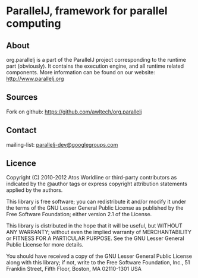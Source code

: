 ParallelJ, framework for parallel computing
===========================================

About
-----

org.parallelj is a part of the ParallelJ project corresponding to the runtime part (obviously). 
It contains the execution engine, and all runtime related components. 
More information can be found on our website: http://www.parallelj.org

Sources
-------

Fork on github: https://github.com/awltech/org.parallelj

Contact
-------

mailing-list: parallelj-dev@googlegroups.com

Licence
-------

Copyright (C) 2010-2012 Atos Worldline or third-party contributors as
indicated by the @author tags or express copyright attribution
statements applied by the authors.

This library is free software; you can redistribute it and/or
modify it under the terms of the GNU Lesser General Public
License as published by the Free Software Foundation; either
version 2.1 of the License.

This library is distributed in the hope that it will be useful,
but WITHOUT ANY WARRANTY; without even the implied warranty of
MERCHANTABILITY or FITNESS FOR A PARTICULAR PURPOSE. See the GNU
Lesser General Public License for more details.

You should have received a copy of the GNU Lesser General Public
License along with this library; if not, write to the Free Software
Foundation, Inc., 51 Franklin Street, Fifth Floor, Boston, MA 02110-1301 USA
